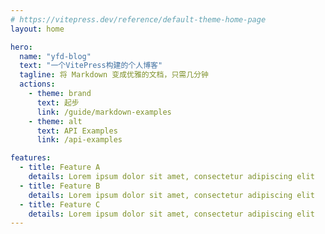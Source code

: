```yaml
---
# https://vitepress.dev/reference/default-theme-home-page
layout: home

hero:
  name: "yfd-blog"
  text: "一个VitePress构建的个人博客"
  tagline: 将 Markdown 变成优雅的文档，只需几分钟
  actions:
    - theme: brand
      text: 起步
      link: /guide/markdown-examples
    - theme: alt
      text: API Examples
      link: /api-examples

features:
  - title: Feature A
    details: Lorem ipsum dolor sit amet, consectetur adipiscing elit
  - title: Feature B
    details: Lorem ipsum dolor sit amet, consectetur adipiscing elit
  - title: Feature C
    details: Lorem ipsum dolor sit amet, consectetur adipiscing elit
---
```


